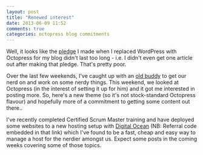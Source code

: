 ```yaml
---
layout: post
title: "Renewed interest"
date: 2013-06-09 11:52
comments: true
categories: octopress blog commitments
---
```

Well, it looks like the [pledge](/2012/11/another-new-blogging-engine/) I made when I replaced WordPress with Octopress for my blog didn't last too long - i.e. I didn't even get one article out after making that pledge. That's pretty poor.<!-- More -->

Over the last few weekends, I've caught up with an [old buddy](https://twitter.com/sammyjarrett) to get our nerd on and work on some nerdy things. This weekend, we looked at Octopress (in the interest of setting it up for him) and it got me interested in posting more. So, here's a new theme (so it's not stock-standard Octopress flavour) and hopefully more of a commitment to getting some content out there..

I've recently completed Certified Scrum Master training and have deployed some websites to a new hosting setup with [Digital Ocean](https://www.digitalocean.com/?refcode=1d72a90eb581) (NB: Referral code embedded in that link) which I've found to be a fast, cheap and easy way to manage a host for the nerdier amongst us. Expect some posts in the coming weeks covering some of those topics.